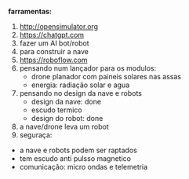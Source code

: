 __farramentas:__ 
1. http://opensimulator.org
2. https://chatgpt.com
3. fazer um AI bot/robot
4. para construir a nave
5. https://roboflow.com
6. pensando num lançador para os modulos:
   - drone planador com paineis solares nas assas
   - energia: radiação solar e agua
8. pensando no design da nave e robots
    - design da nave: done
    - escudo termico
    - design do robot: done
9. a nave/drone leva um robot
10. seguraça:
   - a nave e robots podem ser raptados
   - tem escudo anti pulsso magnetico
   - comunicação: micro ondas e telemetria
